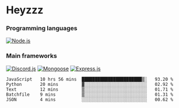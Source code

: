 # Heyzzz  

### Programming languages  

[![Node.js](https://img.shields.io/badge/-Node.js-262626?style=for-the-badge)](https://nodejs.org/ru)

### Main frameworks

[![Discord.js](https://img.shields.io/badge/-Discord.js-262626?style=for-the-badge)](https://www.npmjs.com/package/discord.js) [![Mongoose](https://img.shields.io/badge/-Mongoose-262626?style=for-the-badge)](https://www.npmjs.com/package/mongoose) [![Express.js](https://img.shields.io/badge/-Express.js-262626?style=for-the-badge)](https://www.npmjs.com/package/express)
<!--START_SECTION:waka-->
```text
JavaScript   10 hrs 56 mins  ███████████████████████▒░   93.20 % 
Python       20 mins         ▓░░░░░░░░░░░░░░░░░░░░░░░░   02.92 % 
Text         12 mins         ▒░░░░░░░░░░░░░░░░░░░░░░░░   01.71 % 
Batchfile    9 mins          ▒░░░░░░░░░░░░░░░░░░░░░░░░   01.31 % 
JSON         4 mins          ░░░░░░░░░░░░░░░░░░░░░░░░░   00.62 % 
```
<!--END_SECTION:waka-->
